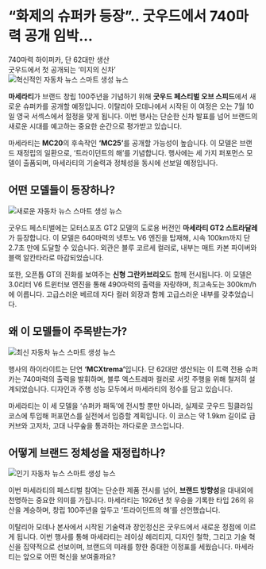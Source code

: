 <h1>“화제의 슈퍼카 등장”.. 굿우드에서 740마력 공개 임박…</h1>

<div class='vertical-bar-text'>740마력 하이퍼카, 단 62대만 생산<br>굿우드에서 첫 공개되는 ‘미지의 신차’</div><img src='IMG_URL_1' alt='혁신적인 자동차 뉴스 스마트 생성 뉴스'/><p><strong>마세라티</strong>가 브랜드 창립 100주년을 기념하기 위해 <strong>굿우드 페스티벌 오브 스피드</strong>에서 새로운 슈퍼카를 공개할 예정입니다. 이탈리아 모데나에서 시작된 이 여정은 오는 7월 10일 영국 서섹스에서 절정을 맞게 됩니다. 이번 행사는 단순한 신차 발표를 넘어 브랜드의 새로운 시대를 예고하는 중요한 순간으로 평가받고 있습니다.</p><p>마세라티는 <strong>MC20</strong>의 후속작인 <strong>‘MC25’</strong>를 공개할 가능성이 높습니다. 이 모델은 브랜드 재정립의 일환으로, ‘트라이던트의 해’를 기념합니다. 행사에는 세 가지 퍼포먼스 모델이 출품되며, 마세라티의 기술력과 정체성을 동시에 선보일 예정입니다.</p><h2>어떤 모델들이 등장하나?</h2><img src='IMG_URL_2' alt='새로운 자동차 뉴스 스마트 생성 뉴스'/><p>굿우드 페스티벌에는 모터스포츠 GT2 모델의 도로용 버전인 <strong>마세라티 GT2 스트라달레</strong>가 등장합니다. 이 모델은 640마력의 넷투노 V6 엔진을 탑재해, 시속 100km까지 단 2.7초 만에 도달할 수 있습니다. 외관은 블루 코르세 컬러로, 내부는 매트 카본 파이버와 블랙 알칸타라로 마감되었습니다.</p><p>또한, 오픈톱 GT의 진화를 보여주는 <strong>신형 그란카브리오</strong>도 함께 전시됩니다. 이 모델은 3.0리터 V6 트윈터보 엔진을 통해 490마력의 출력을 자랑하며, 최고속도는 300km/h에 이릅니다. 고급스러운 베르데 자다 컬러 외장과 함께 고급스러운 내부를 갖추었습니다.</p><h2>왜 이 모델들이 주목받는가?</h2><img src='IMG_URL_3' alt='최신 자동차 뉴스 스마트 생성 뉴스'/><p>행사의 하이라이트는 단연 <strong>‘MCXtrema’</strong>입니다. 단 62대만 생산되는 이 트랙 전용 슈퍼카는 740마력의 출력을 발휘하며, 블루 엑스트레마 컬러로 서킷 주행을 위해 철저히 설계되었습니다. 디자인과 주행 성능 모두에서 마세라티의 정수를 담고 있습니다.</p><p>마세라티는 이 세 모델을 ‘슈퍼카 패독’에 전시할 뿐만 아니라, 실제로 굿우드 힐클라임 코스에 투입해 퍼포먼스를 실전에서 입증할 계획입니다. 이 코스는 약 1.9km 길이로 급커브와 고저차, 고대 나무숲을 통과하는 까다로운 코스입니다.</p><h2>어떻게 브랜드 정체성을 재정립하나?</h2><img src='IMG_URL_4' alt='인기 자동차 뉴스 스마트 생성 뉴스'/><p>이번 마세라티의 페스티벌 참여는 단순한 제품 전시를 넘어, <strong>브랜드 방향성</strong>을 대내외에 천명하는 중요한 의미를 가집니다. 마세라티는 1926년 첫 우승을 기록한 타입 26의 유산을 계승하며, 창립 100주년을 앞두고 ‘트라이던트의 해’를 선언했습니다.</p><p>이탈리아 모데나 본사에서 시작된 기술력과 장인정신은 굿우드에서 새로운 정점에 이르게 됩니다. 이번 행사를 통해 마세라티는 레이싱 헤리티지, 디자인 철학, 그리고 기술 혁신을 집약적으로 선보이며, 브랜드의 미래를 향한 중대한 이정표를 세웠습니다. 마세라티는 앞으로 어떤 혁신을 보여줄까요?</p>